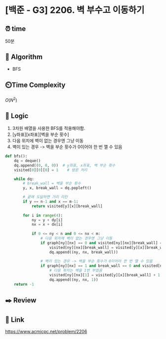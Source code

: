 # [백준 - G3] 2206. 벽 부수고 이동하기
 
## ⏰  **time**
50분

## :pushpin: **Algorithm**
- BFS

## ⏲️**Time Complexity**
$O(N^2)$

## :round_pushpin: **Logic**
1. 3차원 배열을 사용한 BFS를 적용해야함.
2. [y좌표][x좌표][벽을 부순 횟수]
3. 다음 위치에 벽이 없는 경우엔 그냥 이동
4. 벽이 있는 경우 -> 벽을 부순 횟수가 0이어야 한 번 깰 수 있음

```python
def bfs():
    dq = deque()
    dq.append((0, 0, 0))  # y좌표, x좌표, 벽 부순 횟수
    visited[0][0][0] = 1    # 방문 처리

    while dq:
        # break_wall = 벽을 부순 횟수
        y, x, break_wall = dq.popleft()

        # 끝에 도달하면 거리 리턴
        if y == n-1 and x == m-1:
            return visited[y][x][break_wall]
    
        for i in range(4):
            ny = y + dy[i]
            nx = x + dx[i]
    
            if 0 <= ny < n and 0 <= nx < m:
                # 다음 위치에 벽이 없는 경우엔 그냥 이동
                if graph[ny][nx] == 0 and visited[ny][nx][break_wall] == 0:
                    visited[ny][nx][break_wall] = visited[y][x][break_wall]+1
                    dq.append((ny, nx, break_wall))
    
                # 벽이 있는 경우 -> 벽을 부순 횟수가 0이어야 한 번 깰 수 있음
                if graph[ny][nx] == 1 and break_wall == 0 and visited[ny][nx][1] == 0:
                    # 다음 위치는 벽을 1번 부쉈음
                    visited[ny][nx][1] = visited[y][x][break_wall] + 1
                    dq.append((ny, nx, 1))
    return -1
```

## :black_nib: **Review**

## 📡 Link
https://www.acmicpc.net/problem/2206